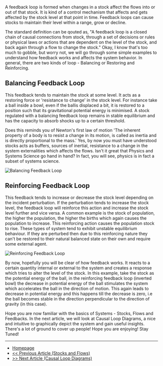 A feedback loop is formed when changes in a stock affect the flows into or out of that stock. It is kind of a control mechanism that affects and gets affected by the stock level at that point in time.  Feedback loops can cause stocks to maintain their level within a range, grow or decline.  

The standard definition can be qouted as, "A feedback loop is a closed chain of causal connections from stock, through a set of decisions or rules or physical laws or actions that are dependent on the level of the stock, and back again through a flow to change the stock." Okay, I know that's too much to gobble, but worry not, we will go through some simple examples to understand how feedback works and affects the system behavior. In general, there are two kinds of loop - Balancing or Restoring and Reinforcing.

## Balancing Feedback Loop

This  feedback  tends  to  maintain  the  stock  at  some  level.   It  acts  as  a  restoring  force  or 'resistance to change' in the stock level.  For instance take a ball inside a bowl, even if the ballis displaced a bit, it is restored to a position such that its gravitational potential energy is minimised.  A stock regulated with a balancing feedback loop remains in stable  equilibrium and has the capacity to absorb shocks up to a certain threshold. 

Does this reminds you of Newton's first law of motion 'The inherent property of a body is to resist a change in its motion, is called as inertia and is directly proportional to the mass.' Yes, by now you must have understood stocks acts as buffers, sources of inertial, resistance to a change in the system externalities which affects the flows. Isn't it great that Physics and Systems Science go hand in hand? In fact, you will see, physics is in fact a subset of systems science. 

![Balancing Feedback Loop](https://sohamphanseiitb.github.io/Think-in-Systems/assets/system-dynamics/gravity.PNG)

## Reinforcing Feedback Loop
This feedback tends to increase or decrease the stock level depending on the incident perturbation.  If the perturbation tends to increase the stock level, the feedback loop will reinforce this  action  and  increase  the  stock  level  further and vice versa. A common  example is the stock of population, the higher the population, the higher the births which again causes the population  to  increase.   This  reinforcing action causes the  population  stock  to  rise. These types of system tend to exhibit unstable equilibrium behaviour.  If they are perturbed then due to this reinforcing nature they can't be restored to their natural balanced state on their own and require some external agent. 

![Reinforcing Feedback Loop](https://sohamphanseiitb.github.io/Think-in-Systems/assets/system-dynamics/gravity2.PNG)

By now, hopefully you will be clear of how feedback works. It reacts to a certain quantity internal or external to the system and creates a response which tries to alter the level of the stock. In this example, take the stock as the potential energy of the ball, in the reinforcing feedback loop (inverted bowl) the decrease in potential energy of the ball stimulates the system which accelerates the ball in the direction of motion. This again leads to decrease in potential energy and this happens till the decrease is zero, i.e the ball becomes stable in the direction perpendicular to the direction of gravity (in this case).

Hope you are now familiar with the basics of Systems - Stocks, Flows and Feedbacks. In the next article, we will look at Causal Loop Diagrams, a nice and intuitive to graphically depict the system and gain useful insights. There's a lot of ground to cover up people! Hope you are enjoying! Stay Tuned!

---
- [Homepage](https://sohamphanseiitb.github.io/th-ink-in-systems/about-the-author)
- [<< Previous Article (Stocks and Flows)](https://sohamphanseiitb.github.io/th-ink-in-systems/Stocks-and-Flows)
- [>> Next Article (Causal Loop Diagrams)](https://sohamphanseiitb.github.io/th-ink-in-systems/Causal-Loop-Diagrams)
